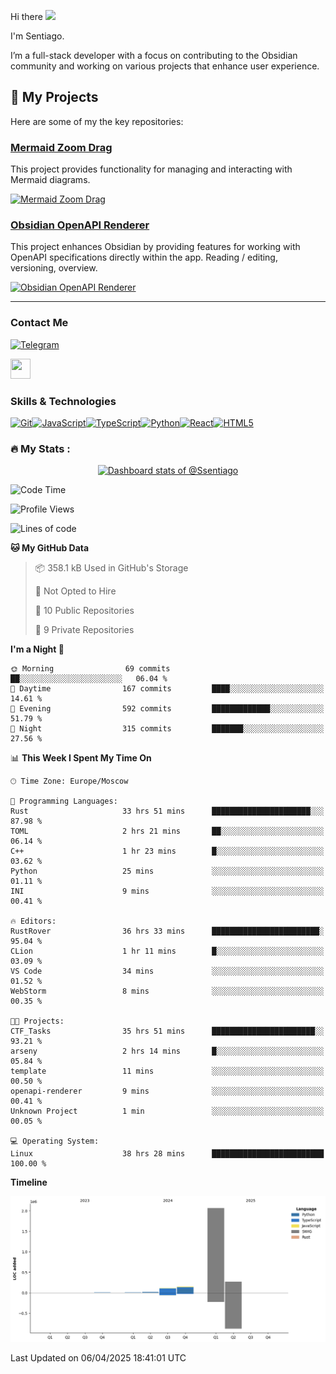 Hi there ![](https://user-images.githubusercontent.com/18350557/176309783-0785949b-9127-417c-8b55-ab5a4333674e.gif)

I'm Sentiago. 

I’m a full-stack developer with a focus on contributing to the Obsidian community and working on various projects that enhance user experience.

## 🚀 My Projects

Here are some of my the key repositories:

### [Mermaid Zoom Drag](https://github.com/gitcpy/mermaid-zoom-drag)

This project provides functionality for managing and interacting with Mermaid diagrams.

[![Mermaid Zoom Drag](https://github-readme-stats.vercel.app/api/pin/?username=gitcpy&repo=mermaid-zoom-drag&theme=radical)](https://github.com/gitcpy/mermaid-zoom-drag)

### [Obsidian OpenAPI Renderer](https://github.com/ssentiago/obsidian-openapi-renderer)

This project enhances Obsidian by providing features for working with OpenAPI specifications directly within the app. Reading / editing, versioning, overview.

[![Obsidian OpenAPI Renderer](https://github-readme-stats.vercel.app/api/pin/?username=ssentiago&repo=obsidian-openapi-renderer&theme=radical)](https://github.com/ssentiago/obsidian-openapi-renderer)


---


### Contact Me
<p align="left"><a href="https://t.me/sentiago" target="_blank" rel="noreferrer"><img src="https://img.shields.io/badge/-Telegram-2CA5E0?style=flat&logo=telegram&logoColor=white" alt="Telegram" width="100"/></a></p>

<p align="left"> <a href="https://discord.com/users/ssentiago" target="_blank" rel="noreferrer"> <picture> <source media="(prefers-color-scheme: dark)" srcset="https://raw.githubusercontent.com/danielcranney/readme-generator/main/public/icons/socials/discord-dark.svg" /> <source media="(prefers-color-scheme: light)" srcset="https://raw.githubusercontent.com/danielcranney/readme-generator/main/public/icons/socials/discord.svg" /> <img src="https://raw.githubusercontent.com/danielcranney/readme-generator/main/public/icons/socials/discord.svg" width="32" height="32" /> </picture> </a></p>

### Skills & Technologies
<p align="left">
<a href="https://git-scm.com/" target="_blank" rel="noreferrer"><img src="https://raw.githubusercontent.com/danielcranney/readme-generator/main/public/icons/skills/git-colored.svg" width="36" height="36" alt="Git" /></a><a href="https://developer.mozilla.org/en-US/docs/Web/JavaScript" target="_blank" rel="noreferrer"><img src="https://raw.githubusercontent.com/danielcranney/readme-generator/main/public/icons/skills/javascript-colored.svg" width="36" height="36" alt="JavaScript" /></a><a href="https://www.typescriptlang.org/" target="_blank" rel="noreferrer"><img src="https://raw.githubusercontent.com/danielcranney/readme-generator/main/public/icons/skills/typescript-colored.svg" width="36" height="36" alt="TypeScript" /></a><a href="https://www.python.org/" target="_blank" rel="noreferrer"><img src="https://raw.githubusercontent.com/danielcranney/readme-generator/main/public/icons/skills/python-colored.svg" width="36" height="36" alt="Python" /></a><a href="https://reactjs.org/" target="_blank" rel="noreferrer"><img src="https://raw.githubusercontent.com/danielcranney/readme-generator/main/public/icons/skills/react-colored.svg" width="36" height="36" alt="React" /></a><a href="https://developer.mozilla.org/en-US/docs/Glossary/HTML5" target="_blank" rel="noreferrer"><img src="https://raw.githubusercontent.com/danielcranney/readme-generator/main/public/icons/skills/html5-colored.svg" width="36" height="36" alt="HTML5" /></a>
</p> 


### :fire: My Stats :
<a href="https://next.ossinsight.io/widgets/official/compose-user-dashboard-stats?user_id=76674116" target="_blank" style="display: block" align="center">
  <picture>
    <source media="(prefers-color-scheme: dark)" srcset="https://next.ossinsight.io/widgets/official/compose-user-dashboard-stats/thumbnail.png?user_id=76674116&image_size=auto&color_scheme=dark" width="771" height="auto">
    <img alt="Dashboard stats of @Ssentiago" src="https://next.ossinsight.io/widgets/official/compose-user-dashboard-stats/thumbnail.png?user_id=76674116&image_size=auto&color_scheme=light" width="771" height="auto">
  </picture>
</a>

<!--START_SECTION:waka-->
![Code Time](http://img.shields.io/badge/Code%20Time-1%2C065%20hrs%2053%20mins-blue)

![Profile Views](http://img.shields.io/badge/Profile%20Views-0-blue)

![Lines of code](https://img.shields.io/badge/From%20Hello%20World%20I%27ve%20Written-2.6%20million%20lines%20of%20code-blue)

**🐱 My GitHub Data** 

> 📦 358.1 kB Used in GitHub's Storage 
 > 
> 🚫 Not Opted to Hire
 > 
> 📜 10 Public Repositories 
 > 
> 🔑 9 Private Repositories 
 > 
**I'm a Night 🦉** 

```text
🌞 Morning                69 commits          ██░░░░░░░░░░░░░░░░░░░░░░░   06.04 % 
🌆 Daytime                167 commits         ████░░░░░░░░░░░░░░░░░░░░░   14.61 % 
🌃 Evening                592 commits         █████████████░░░░░░░░░░░░   51.79 % 
🌙 Night                  315 commits         ███████░░░░░░░░░░░░░░░░░░   27.56 % 
```


📊 **This Week I Spent My Time On** 

```text
🕑︎ Time Zone: Europe/Moscow

💬 Programming Languages: 
Rust                     33 hrs 51 mins      ██████████████████████░░░   87.98 % 
TOML                     2 hrs 21 mins       ██░░░░░░░░░░░░░░░░░░░░░░░   06.14 % 
C++                      1 hr 23 mins        █░░░░░░░░░░░░░░░░░░░░░░░░   03.62 % 
Python                   25 mins             ░░░░░░░░░░░░░░░░░░░░░░░░░   01.11 % 
INI                      9 mins              ░░░░░░░░░░░░░░░░░░░░░░░░░   00.41 % 

🔥 Editors: 
RustRover                36 hrs 33 mins      ████████████████████████░   95.04 % 
CLion                    1 hr 11 mins        █░░░░░░░░░░░░░░░░░░░░░░░░   03.09 % 
VS Code                  34 mins             ░░░░░░░░░░░░░░░░░░░░░░░░░   01.52 % 
WebStorm                 8 mins              ░░░░░░░░░░░░░░░░░░░░░░░░░   00.35 % 

🐱‍💻 Projects: 
CTF_Tasks                35 hrs 51 mins      ███████████████████████░░   93.21 % 
arseny                   2 hrs 14 mins       █░░░░░░░░░░░░░░░░░░░░░░░░   05.84 % 
template                 11 mins             ░░░░░░░░░░░░░░░░░░░░░░░░░   00.50 % 
openapi-renderer         9 mins              ░░░░░░░░░░░░░░░░░░░░░░░░░   00.41 % 
Unknown Project          1 min               ░░░░░░░░░░░░░░░░░░░░░░░░░   00.05 % 

💻 Operating System: 
Linux                    38 hrs 28 mins      █████████████████████████   100.00 % 
```

**Timeline**

![Lines of Code chart](https://raw.githubusercontent.com/Ssentiago/Ssentiago/main/assets/bar_graph.png)


 Last Updated on 06/04/2025 18:41:01 UTC
<!--END_SECTION:waka-->

